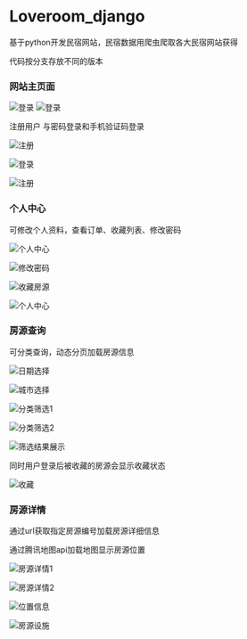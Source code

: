 

# Loveroom_django

基于python开发民宿网站，民宿数据用爬虫爬取各大民宿网站获得

代码按分支存放不同的版本



### 网站主页面

![登录](https://github.com/chenpb-lu/Loveroom_django/blob/master/img/%E4%B8%BB%E9%A1%B5.png)
![登录](.\img\登录-1567066790088.png)





注册用户  与密码登录和手机验证码登录


![注册](https://github.com/chenpb-lu/Loveroom_django/blob/master/img/%E6%B3%A8%E5%86%8C.png)

![登录](https://github.com/chenpb-lu/Loveroom_django/blob/master/img/%E7%99%BB%E5%BD%95.png)

![注册](.\img\注册.png)




### 个人中心

可修改个人资料，查看订单、收藏列表、修改密码



![个人中心](https://github.com/chenpb-lu/Loveroom_django/blob/master/img/%E4%B8%AA%E4%BA%BA%E4%B8%AD%E5%BF%83.png)



![修改密码](https://github.com/chenpb-lu/Loveroom_django/blob/master/img/%E4%BF%AE%E6%94%B9%E5%AF%86%E7%A0%81.png)

![收藏房源](https://github.com/chenpb-lu/Loveroom_django/blob/master/img/%E6%94%B6%E8%97%8F%E6%88%BF%E6%BA%90.png)

![个人中心](.\img\个人中心.png)




### 房源查询

可分类查询，动态分页加载房源信息

![日期选择](https://github.com/chenpb-lu/Loveroom_django/blob/master/img/%E6%97%A5%E6%9C%9F%E9%80%89%E6%8B%A9.png)

![城市选择](https://github.com/chenpb-lu/Loveroom_django/blob/master/img/%E5%9F%8E%E5%B8%82%E9%80%89%E6%8B%A9.png)

![分类筛选1](https://github.com/chenpb-lu/Loveroom_django/blob/master/img/%E5%88%86%E7%B1%BB%E7%AD%9B%E9%80%891.png)

![分类筛选2](https://github.com/chenpb-lu/Loveroom_django/blob/master/img/%E5%88%86%E7%B1%BB%E7%AD%9B%E9%80%892.png)

![筛选结果展示](https://github.com/chenpb-lu/Loveroom_django/blob/master/img/%E7%AD%9B%E9%80%89%E7%BB%93%E6%9E%9C%E5%B1%95%E7%A4%BA.png)

同时用户登录后被收藏的房源会显示收藏状态

![收藏](https://github.com/chenpb-lu/Loveroom_django/blob/master/img/%E6%94%B6%E8%97%8F.png)


### 房源详情

通过url获取指定房源编号加载房源详细信息

通过腾讯地图api加载地图显示房源位置

![房源详情1](https://github.com/chenpb-lu/Loveroom_django/blob/master/img/%E6%88%BF%E6%BA%90%E8%AF%A6%E6%83%851.png)

![房源详情2](https://github.com/chenpb-lu/Loveroom_django/blob/master/img/%E6%88%BF%E6%BA%90%E8%AF%A6%E6%83%852.png)

![位置信息](https://github.com/chenpb-lu/Loveroom_django/blob/master/img/%E4%BD%8D%E7%BD%AE%E4%BF%A1%E6%81%AF.png)

![房源设施](https://github.com/chenpb-lu/Loveroom_django/blob/master/img/%E6%88%BF%E6%BA%90%E8%AE%BE%E6%96%BD.png)

